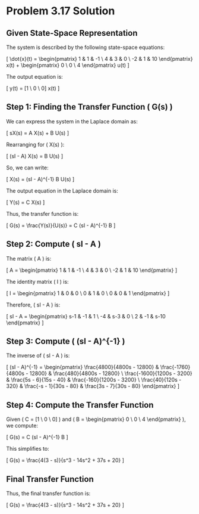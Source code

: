 
# Problem 3.17 Solution

## Given State-Space Representation

The system is described by the following state-space equations:

\[
\dot{x}(t) = 
\begin{pmatrix}
1 & 1 & -1 \\
4 & 3 & 0 \\
-2 & 1 & 10
\end{pmatrix}
x(t) + 
\begin{pmatrix}
0 \\
0 \\
4
\end{pmatrix}
u(t)
\]

The output equation is:

\[
y(t) = [1 \ 0 \ 0] x(t)
\]

## Step 1: Finding the Transfer Function \( G(s) \)

We can express the system in the Laplace domain as:

\[
sX(s) = A X(s) + B U(s)
\]

Rearranging for \( X(s) \):

\[
(sI - A) X(s) = B U(s)
\]

So, we can write:

\[
X(s) = (sI - A)^{-1} B U(s)
\]

The output equation in the Laplace domain is:

\[
Y(s) = C X(s)
\]

Thus, the transfer function is:

\[
G(s) = \frac{Y(s)}{U(s)} = C (sI - A)^{-1} B
\]

## Step 2: Compute \( sI - A \)

The matrix \( A \) is:

\[
A = 
\begin{pmatrix}
1 & 1 & -1 \\
4 & 3 & 0 \\
-2 & 1 & 10
\end{pmatrix}
\]

The identity matrix \( I \) is:

\[
I = 
\begin{pmatrix}
1 & 0 & 0 \\
0 & 1 & 0 \\
0 & 0 & 1
\end{pmatrix}
\]

Therefore, \( sI - A \) is:

\[
sI - A = 
\begin{pmatrix}
s-1 & -1 & 1 \\
-4 & s-3 & 0 \\
2 & -1 & s-10
\end{pmatrix}
\]

## Step 3: Compute \( (sI - A)^{-1} \)

The inverse of \( sI - A \) is:

\[
(sI - A)^{-1} = 
\begin{pmatrix}
\frac{4800}{4800s - 12800} & \frac{-1760}{4800s - 12800} & \frac{480}{4800s - 12800} \\
\frac{-1600}{1200s - 3200} & \frac{5s - 6}{15s - 40} & \frac{-160}{1200s - 3200} \\
\frac{40}{120s - 320} & \frac{-s - 1}{30s - 80} & \frac{3s - 7}{30s - 80}
\end{pmatrix}
\]

## Step 4: Compute the Transfer Function

Given \( C = [1 \ 0 \ 0] \) and \( B = 
\begin{pmatrix}
0 \\
0 \\
4
\end{pmatrix}
\), we compute:

\[
G(s) = C (sI - A)^{-1} B
\]

This simplifies to:

\[
G(s) = \frac{4(3 - s)}{s^3 - 14s^2 + 37s + 20}
\]

## Final Transfer Function

Thus, the final transfer function is:

\[
G(s) = \frac{4(3 - s)}{s^3 - 14s^2 + 37s + 20}
\]
